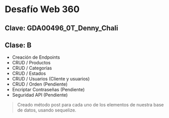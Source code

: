 # Desafío Web 360
## Clave: GDA00496_0T_Denny_Chali
## Clase: B

- Creación de Endpoints
- CRUD / Productos
- CRUD / Categorías
- CRUD / Estados
- CRUD / Usuarios (Cliente y usuarios)
- CRUD / Orden (Pendiente)
- Encriptar Contraseñas (Pendiente)
- Seguridad API (Pendiente)

> Creado método post para cada uno de los elementos de nuestra base de datos, usando sequelize.